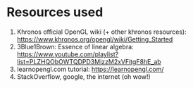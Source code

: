 # Resources used
1. Khronos official OpenGL wiki (+ other khronos resources): https://www.khronos.org/opengl/wiki/Getting_Started
2. 3Blue1Brown: Essence of linear algebra: https://www.youtube.com/playlist?list=PLZHQObOWTQDPD3MizzM2xVFitgF8hE_ab
3. learnopengl.com tutorial: https://learnopengl.com/
4. StackOverflow, google, the internet (oh wow!)
